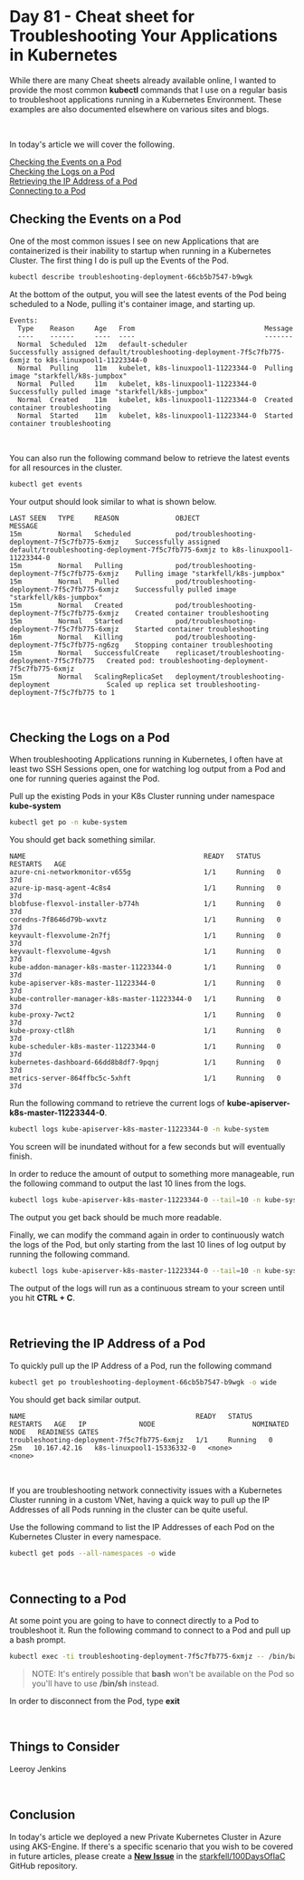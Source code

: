 # Day 81 - Cheat sheet for Troubleshooting Your Applications in Kubernetes

While there are many Cheat sheets already available online, I wanted to provide the most common **kubectl** commands that I use on a regular basis to troubleshoot applications running in a Kubernetes Environment. These examples are also documented elsewhere on various sites and blogs.

</br>

In today's article we will cover the following.

[Checking the Events on a Pod](#checking-the-events-on-a-pod)</br>
[Checking the Logs on a Pod](#checking-the-logs-on-a-pod)</br>
[Retrieving the IP Address of a Pod](#retrieving-the-ip-address-of-a-pod)</br>
[Connecting to a Pod](#connecting-to-a-pod)</br>

## Checking the Events on a Pod

One of the most common issues I see on new Applications that are containerized is their inability to startup when running in a Kubernetes Cluster. The first thing I do is pull up the Events of the Pod.

```bash
kubectl describe troubleshooting-deployment-66cb5b7547-b9wgk
```

At the bottom of the output, you will see the latest events of the Pod being scheduled to a Node, pulling it's container image, and starting up.

```console
Events:
  Type    Reason     Age   From                                Message
  ----    ------     ----  ----                                -------
  Normal  Scheduled  12m   default-scheduler                   Successfully assigned default/troubleshooting-deployment-7f5c7fb775-6xmjz to k8s-linuxpool1-11223344-0
  Normal  Pulling    11m   kubelet, k8s-linuxpool1-11223344-0  Pulling image "starkfell/k8s-jumpbox"
  Normal  Pulled     11m   kubelet, k8s-linuxpool1-11223344-0  Successfully pulled image "starkfell/k8s-jumpbox"
  Normal  Created    11m   kubelet, k8s-linuxpool1-11223344-0  Created container troubleshooting
  Normal  Started    11m   kubelet, k8s-linuxpool1-11223344-0  Started container troubleshooting
```

</br>

You can also run the following command below to retrieve the latest events for all resources in the cluster.

```bash
kubectl get events
```

Your output should look similar to what is shown below.

```console
LAST SEEN   TYPE     REASON              OBJECT                                             MESSAGE
15m         Normal   Scheduled           pod/troubleshooting-deployment-7f5c7fb775-6xmjz    Successfully assigned default/troubleshooting-deployment-7f5c7fb775-6xmjz to k8s-linuxpool1-11223344-0
15m         Normal   Pulling             pod/troubleshooting-deployment-7f5c7fb775-6xmjz    Pulling image "starkfell/k8s-jumpbox"
15m         Normal   Pulled              pod/troubleshooting-deployment-7f5c7fb775-6xmjz    Successfully pulled image "starkfell/k8s-jumpbox"
15m         Normal   Created             pod/troubleshooting-deployment-7f5c7fb775-6xmjz    Created container troubleshooting
15m         Normal   Started             pod/troubleshooting-deployment-7f5c7fb775-6xmjz    Started container troubleshooting
16m         Normal   Killing             pod/troubleshooting-deployment-7f5c7fb775-ng6zg    Stopping container troubleshooting
15m         Normal   SuccessfulCreate    replicaset/troubleshooting-deployment-7f5c7fb775   Created pod: troubleshooting-deployment-7f5c7fb775-6xmjz
15m         Normal   ScalingReplicaSet   deployment/troubleshooting-deployment              Scaled up replica set troubleshooting-deployment-7f5c7fb775 to 1
```

</br>

## Checking the Logs on a Pod

When troubleshooting Applications running in Kubernetes, I often have at least two SSH Sessions open, one for watching log output from a Pod and one for running queries against the Pod.

Pull up the existing Pods in your K8s Cluster running under namespace **kube-system**

```bash
kubectl get po -n kube-system
```

You should get back something similar.

```console
NAME                                            READY   STATUS    RESTARTS   AGE
azure-cni-networkmonitor-v655g                  1/1     Running   0          37d
azure-ip-masq-agent-4c8s4                       1/1     Running   0          37d
blobfuse-flexvol-installer-b774h                1/1     Running   0          37d
coredns-7f8646d79b-wxvtz                        1/1     Running   0          37d
keyvault-flexvolume-2n7fj                       1/1     Running   0          37d
keyvault-flexvolume-4gvsh                       1/1     Running   0          37d
kube-addon-manager-k8s-master-11223344-0        1/1     Running   0          37d
kube-apiserver-k8s-master-11223344-0            1/1     Running   0          37d
kube-controller-manager-k8s-master-11223344-0   1/1     Running   0          37d
kube-proxy-7wct2                                1/1     Running   0          37d
kube-proxy-ctl8h                                1/1     Running   0          37d
kube-scheduler-k8s-master-11223344-0            1/1     Running   0          37d
kubernetes-dashboard-66dd8b8df7-9pqnj           1/1     Running   0          37d
metrics-server-864ffbc5c-5xhft                  1/1     Running   0          37d
```

Run the following command to retrieve the current logs of **kube-apiserver-k8s-master-11223344-0**.

```bash
kubectl logs kube-apiserver-k8s-master-11223344-0 -n kube-system
```

You screen will be inundated without for a few seconds but will eventually finish.

In order to reduce the amount of output to something more manageable, run the following command to output the last 10 lines from the logs.

```bash
kubectl logs kube-apiserver-k8s-master-11223344-0 --tail=10 -n kube-system
```

The output you get back should be much more readable.

Finally, we can modify the command again in order to continuously watch the logs of the Pod, but only starting from the last 10 lines of log output by running the following command.

```bash
kubectl logs kube-apiserver-k8s-master-11223344-0 --tail=10 -n kube-system -f
```

The output of the logs will run as a continuous stream to your screen until you hit **CTRL + C**.

</br>

## Retrieving the IP Address of a Pod

To quickly pull up the IP Address of a Pod, run the following command

```bash
kubectl get po troubleshooting-deployment-66cb5b7547-b9wgk -o wide
```

You should get back similar output.

```console
NAME                                          READY   STATUS    RESTARTS   AGE   IP             NODE                        NOMINATED NODE   READINESS GATES
troubleshooting-deployment-7f5c7fb775-6xmjz   1/1     Running   0          25m   10.167.42.16   k8s-linuxpool1-15336332-0   <none>           <none>
```

</br>

If you are troubleshooting network connectivity issues with a Kubernetes Cluster running in a custom VNet, having a quick way to pull up the IP Addresses of all Pods running in the cluster can be quite useful.

Use the following command to list the IP Addresses of each Pod on the Kubernetes Cluster in every namespace.

```bash
kubectl get pods --all-namespaces -o wide
```

</br>

## Connecting to a Pod

At some point you are going to have to connect directly to a Pod to troubleshoot it. Run the following command to connect to a Pod and pull up a bash prompt.

```bash
kubectl exec -ti troubleshooting-deployment-7f5c7fb775-6xmjz -- /bin/bash
```

> NOTE: It's entirely possible that **bash** won't be available on the Pod so you'll have to use **/bin/sh** instead.

In order to disconnect from the Pod, type **exit**

</br>

## Things to Consider

Leeroy Jenkins

</br>

## Conclusion

In today's article we deployed a new Private Kubernetes Cluster in Azure using AKS-Engine. If there's a specific scenario that you wish to be covered in future articles, please create a **[New Issue](https://github.com/starkfell/100DaysOfIaC/issues)** in the [starkfell/100DaysOfIaC](https://github.com/starkfell/100DaysOfIaC/) GitHub repository.
